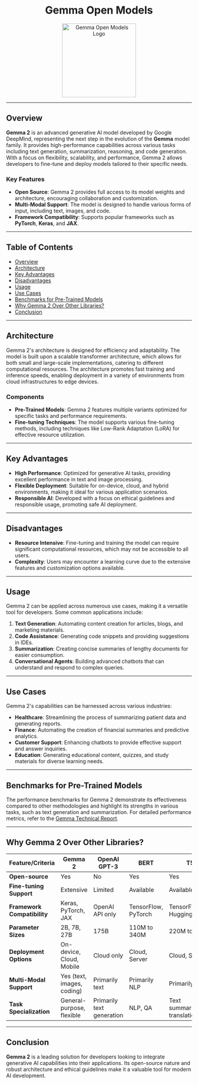 <div align="center">

# Gemma Open Models

  <img src="https://www.unite.ai/wp-content/uploads/2024/03/Gemma-2-Image.png" alt="Gemma Open Models Logo" width="200"/>
</div>

---

## Overview

**Gemma 2** is an advanced generative AI model developed by Google DeepMind, representing the next step in the evolution of the **Gemma** model family. It provides high-performance capabilities across various tasks including text generation, summarization, reasoning, and code generation. With a focus on flexibility, scalability, and performance, Gemma 2 allows developers to fine-tune and deploy models tailored to their specific needs.

### Key Features
- **Open Source**: Gemma 2 provides full access to its model weights and architecture, encouraging collaboration and customization.
- **Multi-Modal Support**: The model is designed to handle various forms of input, including text, images, and code.
- **Framework Compatibility**: Supports popular frameworks such as **PyTorch**, **Keras**, and **JAX**.

---

## Table of Contents

- [Overview](#overview)
- [Architecture](#architecture)
- [Key Advantages](#key-advantages)
- [Disadvantages](#disadvantages)
- [Usage](#usage)
- [Use Cases](#use-cases)
- [Benchmarks for Pre-Trained Models](#benchmarks-for-pre-trained-models)
- [Why Gemma 2 Over Other Libraries?](#why-gemma-2-over-other-libraries)
- [Conclusion](#conclusion)
  
---

## Architecture

Gemma 2's architecture is designed for efficiency and adaptability. The model is built upon a scalable transformer architecture, which allows for both small and large-scale implementations, catering to different computational resources. The architecture promotes fast training and inference speeds, enabling deployment in a variety of environments from cloud infrastructures to edge devices.

### Components
- **Pre-Trained Models**: Gemma 2 features multiple variants optimized for specific tasks and performance requirements.
- **Fine-tuning Techniques**: The model supports various fine-tuning methods, including techniques like Low-Rank Adaptation (LoRA) for effective resource utilization.

---

## Key Advantages

- **High Performance**: Optimized for generative AI tasks, providing excellent performance in text and image processing.
- **Flexible Deployment**: Suitable for on-device, cloud, and hybrid environments, making it ideal for various application scenarios.
- **Responsible AI**: Developed with a focus on ethical guidelines and responsible usage, promoting safe AI deployment.

---

## Disadvantages

- **Resource Intensive**: Fine-tuning and training the model can require significant computational resources, which may not be accessible to all users.
- **Complexity**: Users may encounter a learning curve due to the extensive features and customization options available.

---

## Usage

Gemma 2 can be applied across numerous use cases, making it a versatile tool for developers. Some common applications include:

1. **Text Generation**: Automating content creation for articles, blogs, and marketing materials.
2. **Code Assistance**: Generating code snippets and providing suggestions in IDEs.
3. **Summarization**: Creating concise summaries of lengthy documents for easier consumption.
4. **Conversational Agents**: Building advanced chatbots that can understand and respond to complex queries.

---

## Use Cases

Gemma 2's capabilities can be harnessed across various industries:

- **Healthcare**: Streamlining the process of summarizing patient data and generating reports.
- **Finance**: Automating the creation of financial summaries and predictive analytics.
- **Customer Support**: Enhancing chatbots to provide effective support and answer inquiries.
- **Education**: Generating educational content, quizzes, and study materials for diverse learning needs.

---

## Benchmarks for Pre-Trained Models

The performance benchmarks for Gemma 2 demonstrate its effectiveness compared to other methodologies and highlight its strengths in various tasks, such as text generation and summarization. For detailed performance metrics, refer to the [Gemma Technical Report](https://storage.googleapis.com/deepmind-media/gemma/gemma-2-report.pdf).

---

## Why Gemma 2 Over Other Libraries?

<div align="center">

| Feature/Criteria          | **Gemma 2**                           | **OpenAI GPT-3**                   | **BERT**                          | **T5**                            | **LLaMA**                         |
|---------------------------|---------------------------------------|------------------------------------|-----------------------------------|-----------------------------------|-----------------------------------|
| **Open-source**            | Yes                                   | No                                 | Yes                               | Yes                               | Yes                               |
| **Fine-tuning Support**    | Extensive                             | Limited                            | Available                         | Available                         | Available                         |
| **Framework Compatibility**| Keras, PyTorch, JAX                   | OpenAI API only                    | TensorFlow, PyTorch               | TensorFlow, Hugging Face          | Hugging Face                      |
| **Parameter Sizes**        | 2B, 7B, 27B                           | 175B                               | 110M to 340M                      | 220M to 11B                       | 7B to 65B                         |
| **Deployment Options**     | On-device, Cloud, Mobile              | Cloud only                         | Cloud, Server                     | Cloud, Server                     | Cloud, Server                     |
| **Multi-Modal Support**    | Yes (text, images, coding)            | Primarily text                     | Primarily NLP                     | Primarily NLP                     | Text and conversational AI        |
| **Task Specialization**    | General-purpose, flexible             | Primarily text generation          | NLP, QA                           | Text summarization, translation   | Text generation, summarization    |

</div>

---

## Conclusion

**Gemma 2** is a leading solution for developers looking to integrate generative AI capabilities into their applications. Its open-source nature and robust architecture and ethical guidelines make it a valuable tool for modern AI development.
